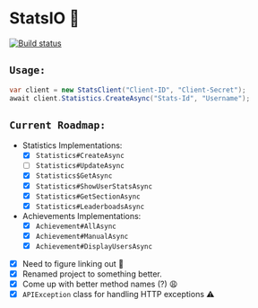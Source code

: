 # StatsIO 🏅
[![Build status](https://img.shields.io/appveyor/ci/yucked/statsio/master.svg?longCache=true&style=for-the-badge&logo=appveyor&colorA=303030&colorB=72ffc9&label=Current+Build)](https://ci.appveyor.com/project/Yucked/statsio)

## `Usage:`

```cs
var client = new StatsClient("Client-ID", "Client-Secret");
await client.Statistics.CreateAsync("Stats-Id", "Username");
```

## `Current Roadmap:`

- Statistics Implementations:
    - [x] `Statistics#CreateAsync`
    - [ ] `Statistics#UpdateAsync`
    - [x] `Statistics$GetAsync`
    - [x] `Statistics#ShowUserStatsAsync`
    - [x] `Statistics#GetSectionAsync`
    - [x] `Statistics#LeaderboadsAsync`
- Achievements Implementations: 
    - [x] `Achievement#AllAsync`
    - [x] `Achievement#ManualAsync`
    - [x] `Achievement#DisplayUsersAsync`
- [x] Need to figure linking out :thinking:
- [x] Renamed project to something better.
- [x] Come up with better method names (?) :weary:
- [x] `APIException` class for handling HTTP exceptions ⚠️
